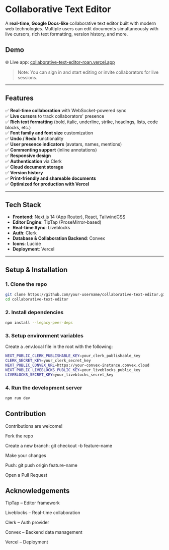 #  Collaborative Text Editor

A **real-time, Google Docs-like** collaborative text editor built with modern web technologies. Multiple users can edit documents simultaneously with live cursors, rich text formatting, version history, and more.

##  Demo

🌐 Live app: [collaborative-text-editor-roan.vercel.app](https://collaborative-text-editor-roan.vercel.app)

> Note: You can sign in and start editing or invite collaborators for live sessions.

---

##  Features

✅ **Real-time collaboration** with WebSocket-powered sync  
✅ **Live cursors** to track collaborators' presence  
✅ **Rich text formatting** (bold, italic, underline, strike, headings, lists, code blocks, etc.)  
✅ **Font family and font size** customization  
✅ **Undo / Redo** functionality  
✅ **User presence indicators** (avatars, names, mentions)  
✅ **Commenting support** (inline annotations)  
✅ **Responsive design**  
✅ **Authentication** via Clerk  
✅ **Cloud document storage**  
✅ **Version history**  
✅ **Print-friendly and shareable documents**  
✅ **Optimized for production with Vercel**

---

##  Tech Stack

- **Frontend**: Next.js 14 (App Router), React, TailwindCSS  
- **Editor Engine**: TipTap (ProseMirror-based)  
- **Real-time Sync**: Liveblocks  
- **Auth**: Clerk  
- **Database & Collaboration Backend**: Convex  
- **Icons**: Lucide  
- **Deployment**: Vercel

---

##  Setup & Installation

### 1. Clone the repo

```bash
git clone https://github.com/your-username/collaborative-text-editor.git
cd collaborative-text-editor
```

### 2. Install dependencies
```bash
npm install --legacy-peer-deps
```

### 3. Setup environment variables
Create a .env.local file in the root with the following:
```bash
NEXT_PUBLIC_CLERK_PUBLISHABLE_KEY=your_clerk_publishable_key
CLERK_SECRET_KEY=your_clerk_secret_key
NEXT_PUBLIC_CONVEX_URL=https://your-convex-instance.convex.cloud
NEXT_PUBLIC_LIVEBLOCKS_PUBLIC_KEY=your_liveblocks_public_key
LIVEBLOCKS_SECRET_KEY=your_liveblocks_secret_key

```


### 4. Run the development server
```bash
npm run dev

```

## Contribution

Contributions are welcome!

Fork the repo

Create a new branch: git checkout -b feature-name

Make your changes

Push: git push origin feature-name

Open a Pull Request


## Acknowledgements

TipTap – Editor framework

Liveblocks – Real-time collaboration

Clerk – Auth provider

Convex – Backend data management

Vercel – Deployment



